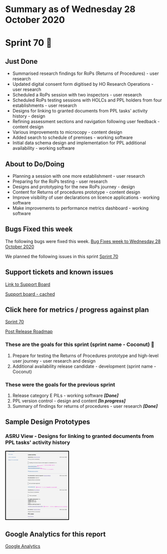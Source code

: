 # Summary as of Wednesday 28 October 2020 

# Sprint 70 &#x1F965;

## Just Done
* Summarised research findings for RoPs (Returns of Procedures) - user research 
* Updated digital consent form digitised by HO Research Operations - user research
* Scheduled a RoPs session with two inspectors - user research
* Scheduled RoPs testing sessions with HOLCs and PPL holders from four establishments - user research
* Designs for linking to granted documents from PPL tasks' activity history - design 
* Refining assessment sections and navigation following user feedback - content design
* Various improvements to microcopy - content design
* Added search to schedule of premises - working software
* Initial data schema design and implementation for PPL additional availability - working software

## About to Do/Doing
* Planning a session with one more establishment - user research
* Preparing for the RoPs testing - user research
* Designs and prototyping for the new RoPs journey - design
* Content for Returns of procedures prototype - content design
* Improve visibility of user declarations on licence applications - working software
* Make improvements to performance metrics dashboard - working software

## Bugs Fixed this week
The following bugs were fixed this week.
[Bug Fixes week to Wednesday 28 October 2020](graphs/bugs28102020.png)

We planned the following issues in this sprint 
[Sprint 70](graphs/sprint28102020.png)

## Support tickets and known issues
[Link to Support Board](https://collaboration.homeoffice.gov.uk/jira/secure/RapidBoard.jspa?rapidView=1717&selectedIssue=ASSB-253)

[Support board - cached](graphs/supportBoard28102020.png)

## Click here for metrics / progress against plan
[Sprint 70](graphs/progress28102020.png)

[Post Release Roadmap](graphs/roadmap28102020.png)

### These are the goals for this sprint (sprint name - Coconut) &#x1F965;
1. Prepare for testing the Returns of Procedures prototype and high-level user journey -  user research and design
2. Additional availability release candidate - development (sprint name - Coconut)

### These were the goals for the previous sprint
1. Release category E PILs - working software ***[Done]***
2. PPL version control - design and content ***[In progress]***
3. Summary of findings for returns of procedures - user research ***[Done]***

## Sample Design Prototypes
### ASRU View - Designs for linking to granted documents from PPL tasks' activity history
<a href="graphs/proto1_28102020.png"><img src="graphs/proto1_28102020.png" alt="HTML5 Icon" width="200" style="border:2px solid black"></a>
<br>


## Google Analytics for this report
[Google Analytics](graphs/GA28102020.png)

